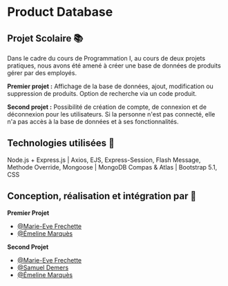 # Product Database
## Projet Scolaire 	:books:

Dans le cadre du cours de Programmation I, au cours de deux projets pratiques, nous avons été amené à créer une base de données de produits  gérer par des employés.  

**Premier projet :** Affichage de la base de données, ajout, modification ou suppression de produits. Option de recherche via un code produit.

**Second projet :** Possibilité de création de compte, de connexion et de déconnexion pour les utilisateurs. Si la personne n'est pas connecté, elle n'a pas accès à la base de données et à ses fonctionnalités.

## Technologies utilisées :wrench:

Node.js + Express.js | Axios, EJS, Express-Session, Flash Message, Methode Override, Mongoose | MongoDB Compas & Atlas | Bootstrap 5.1, CSS

## Conception, réalisation et intégration par :busts_in_silhouette:
**Premier Projet**
- [@Marie-Eve Frechette](https://github.com/MareveD)
- [@Émeline Marquès](https://github.com/EmelineMarques)

**Second Projet**
- [@Marie-Eve Frechette](https://github.com/MareveD)
- [@Samuel Demers](https://github.com/Sdemers12)
- [@Émeline Marquès](https://github.com/EmelineMarques)

